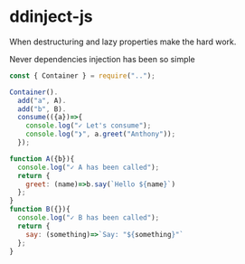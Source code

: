 # ddinject-js

When destructuring and lazy properties make the hard work.

Never dependencies injection has been so simple

```javascript
const { Container } = require("..");

Container().
  add("a", A).
  add("b", B).
  consume(({a})=>{
    console.log("✓ Let's consume");
    console.log("❯", a.greet("Anthony"));
  });

function A({b}){
  console.log("✓ A has been called");
  return {
    greet: (name)=>b.say(`Hello ${name}`)
  };
}
function B({}){
  console.log("✓ B has been called");
  return {
    say: (something)=>`Say: "${something}"`
  };
}
```
